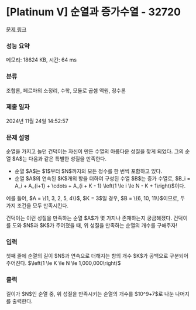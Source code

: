 # [Platinum V] 순열과 증가수열 - 32720 

[문제 링크](https://www.acmicpc.net/problem/32720) 

### 성능 요약

메모리: 18624 KB, 시간: 64 ms

### 분류

조합론, 페르마의 소정리, 수학, 모듈로 곱셈 역원, 정수론

### 제출 일자

2024년 11월 24일 14:52:57

### 문제 설명

<p>순열을 가지고 놀던 건덕이는 자신이 만든 수열의 아름다운 성질을 찾게 되었다. 그의 순열 $A$는 다음과 같은 특별한 성질을 만족한다.</p>

<ul>
	<li>순열 $A$는 $1$부터 $N$까지의 모든 정수를 한 번씩 포함하고 있다.</li>
	<li>순열 $A$의 연속된 $K$개의 항을 더하여 구성된 수열 $B$는 증가 수열로, $B_i = A_i + A_{i+1} + \cdots + A_{i + K - 1} \left(1 \le i \le N - K + 1\right)$이다.</li>
</ul>

<p>예를 들어, $A = \{1, 3, 2, 5, 4\}$, $K = 3$일 경우, $B = \{6, 10, 11\}$이므로, 두 가지 조건을 모두 만족시킨다.</p>

<p>건덕이는 이런 성질을 만족하는 순열 $A$가 몇 가지나 존재하는지 궁금해졌다. 건덕이를 도와 $N$과 $K$가 주어졌을 때, 위 성질을 만족하는 순열의 개수를 구해주자!</p>

### 입력 

 <p>첫째 줄에 순열의 길이 $N$과 연속으로 더해지는 항의 개수 $K$가 공백으로 구분되어 주어진다. $\left(1 \le K \le N \le 1,000,000\right)$</p>

### 출력 

 <p>길이가 $N$인 순열 중, 위 성질을 만족시키는 순열의 개수를 $10^9+7$로 나눈 나머지를 출력한다.</p>

